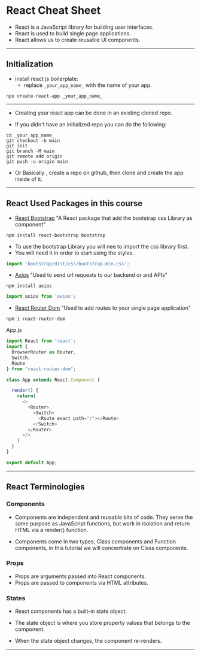 # React Cheat Sheet

- React is a JavaScript library for building user interfaces.
- React is used to build single page applications.
- React allows us to create reusable UI components.

___

## Initialization

- install react js boilerplate:
  - replace `_your_app_name_` with the name of your app.

```shell
npx create-react-app _your_app_name_
```

___

- Creating your react app can be done in an existing cloned repo.

- If you didn't have an initialized repo you can do the following:

```shell
cd _your_app_name_
git checkout -b main
git init
git branch -M main
git remote add origin
git push -u origin main
```

- Or Basically , create a repo on github, then clone and create the app inside of it.

___

## React Used Packages in this course

- [React Bootstrap](https://react-bootstrap.netlify.app/getting-started/introduction) "A React package that add the bootstrap css Library as component"

```shell
npm install react-bootstrap bootstrap
```

- To use the bootstrap Library you will nee to import the css library first.
- You will need it in order to start using the styles.

```js
import 'bootstrap/dist/css/bootstrap.min.css';
```

- [Axios](https://www.npmjs.com/package/axios) "Used to send url requests to our backend or and APIs"

```shell
npm install axios
```

```js
import axios from 'axios';
```

- [React Router Dom](https://www.npmjs.com/package/react-router-dom) "Used to add routes to your single page application"

```shell
npm i react-router-dom
```

App.js

```js
import React from 'react';
import {
  BrowserRouter as Router,
  Switch,
  Route
} from "react-router-dom";

class App extends React.Component {

  render() {
    return(
      <>
        <Router>
          <Switch>
            <Route exact path="/"></Route>
          </Switch>
        </Router>
      </>
    )
  }
}

export default App;
```

___

## React Terminologies

### Components

- Components are independent and reusable bits of code. They serve the same purpose as JavaScript functions, but work in isolation and return HTML via a render() function.

- Components come in two types, Class components and Function components, in this tutorial we will concentrate on Class components.

### Props

- Props are arguments passed into React components.
- Props are passed to components via HTML attributes.

### States

- React components has a built-in state object.

- The state object is where you store property values that belongs to the component.

- When the state object changes, the component re-renders.

___
